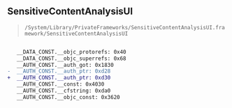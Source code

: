 ## SensitiveContentAnalysisUI

> `/System/Library/PrivateFrameworks/SensitiveContentAnalysisUI.framework/SensitiveContentAnalysisUI`

```diff

   __DATA_CONST.__objc_protorefs: 0x40
   __DATA_CONST.__objc_superrefs: 0x68
   __AUTH_CONST.__auth_got: 0x1830
-  __AUTH_CONST.__auth_ptr: 0xd28
+  __AUTH_CONST.__auth_ptr: 0xd30
   __AUTH_CONST.__const: 0x4030
   __AUTH_CONST.__cfstring: 0xda0
   __AUTH_CONST.__objc_const: 0x3620

```
